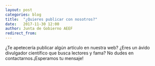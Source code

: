 ```yaml
---
layout: post
categories: blog 
title:  "¿Quieres publicar con nosotros?"
date:   2017-11-30 12:00
author: Junta de Gobierno AEEF
redirect_from:
---
```


<p>
   ¿Te apetecería publicar algún artículo en nuestra web? ¿Eres un ávido divulgador científico que busca lectores y fama? No dudes en contactarnos.¡Esperamos tu mensaje!
</p>   
